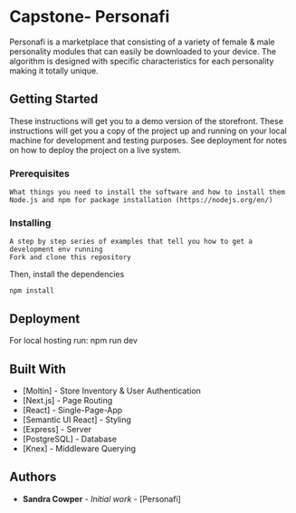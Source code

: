 # Capstone- Personafi 


Personafi is a marketplace that consisting of a variety of female & male 
personality modules that can easily be downloaded to your device. The algorithm is designed with specific characteristics 
for each personality making it totally unique.

## Getting Started
These instructions will get you to a demo version of the storefront. 
These instructions will get you a copy of the project up and running on your local machine for development and testing purposes. See deployment for notes on how to deploy the project on a live system.

### Prerequisites
```
What things you need to install the software and how to install them
Node.js and npm for package installation (https://nodejs.org/en/)
```

### Installing
```
A step by step series of examples that tell you how to get a development env running
Fork and clone this repository
```
Then, install the dependencies
```
npm install
```

## Deployment

For local hosting run: npm run dev

## Built With

* [Moltin] - Store Inventory & User Authentication
* [Next.js] - Page Routing
* [React] - Single-Page-App
* [Semantic UI React] - Styling
* [Express] - Server
* [PostgreSQL] - Database
* [Knex] - Middleware Querying
 

## Authors

* **Sandra Cowper** - *Initial work* - [Personafi] 


